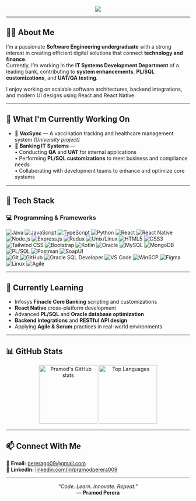 <!-- Typing SVG -->
<p align="center">
  <a href="https://github.com/pramodperera">
    <img src="https://readme-typing-svg.herokuapp.com?size=24&color=4FA3FF&center=true&vCenter=true&width=600&lines=Hi+there!+👋+I'm+Pramod+Perera;Software+Engineering+Undergraduate;Exploring+Web,+Mobile+and+Fintech+Solutions;Banking+Executive+-+IT+Systems+Development" />
  </a>
</p>

---

## 🧑‍💻 About Me  

I’m a passionate **Software Engineering undergraduate** with a strong interest in creating efficient digital solutions that connect **technology and finance**.  
Currently, I’m working in the **IT Systems Development Department** of a leading bank, contributing to **system enhancements**, **PL/SQL customizations**, and **UAT/QA testing**.  

I enjoy working on scalable software architectures, backend integrations, and modern UI designs using React and React Native.  

---

## 💼 What I'm Currently Working On  

- 🧬 **VaxSync** — A vaccination tracking and healthcare management system *(University project)*  
- 🏦 **Banking IT Systems** —  
  • Conducting **QA** and **UAT** for internal applications  
  • Performing **PL/SQL customizations** to meet business and compliance needs  
  • Collaborating with development teams to enhance and optimize core systems  

---

## 🧰 Tech Stack  

### 💻 Programming & Frameworks  
![Java](https://img.shields.io/badge/Java-F89820?style=for-the-badge&logo=openjdk&logoColor=white)
![JavaScript](https://img.shields.io/badge/JavaScript-F7E017?style=for-the-badge&logo=javascript&logoColor=black)
![TypeScript](https://img.shields.io/badge/TypeScript-3178C6?style=for-the-badge&logo=typescript&logoColor=white)
![Python](https://img.shields.io/badge/Python-3776AB?style=for-the-badge&logo=python&logoColor=white)
![React](https://img.shields.io/badge/React-61DBFB?style=for-the-badge&logo=react&logoColor=black)
![React Native](https://img.shields.io/badge/React_Native-20232A?style=for-the-badge&logo=react&logoColor=61DAFB)
![Node.js](https://img.shields.io/badge/Node.js-3C873A?style=for-the-badge&logo=node.js&logoColor=white)
![Express.js](https://img.shields.io/badge/Express.js-000000?style=for-the-badge&logo=express&logoColor=white)
![Redux](https://img.shields.io/badge/Redux-764ABC?style=for-the-badge&logo=redux&logoColor=white)
![Unix/Linux](https://img.shields.io/badge/Unix/Linux-FCC624?style=for-the-badge&logo=linux&logoColor=black)
![HTML5](https://img.shields.io/badge/HTML5-E34C26?style=for-the-badge&logo=html5&logoColor=white)
![CSS3](https://img.shields.io/badge/CSS3-1572B6?style=for-the-badge&logo=css3&logoColor=white)
![Tailwind CSS](https://img.shields.io/badge/Tailwind_CSS-38B2AC?style=for-the-badge&logo=tailwind-css&logoColor=white)
![Bootstrap](https://img.shields.io/badge/Bootstrap-563D7C?style=for-the-badge&logo=bootstrap&logoColor=white)
![Kotlin](https://img.shields.io/badge/Kotlin-7F52FF?style=for-the-badge&logo=kotlin&logoColor=white) 
![Oracle](https://img.shields.io/badge/Oracle-F80000?style=for-the-badge&logo=oracle&logoColor=white)
![MySQL](https://img.shields.io/badge/MySQL-4479A1?style=for-the-badge&logo=mysql&logoColor=white)
![MongoDB](https://img.shields.io/badge/MongoDB-4EA94B?style=for-the-badge&logo=mongodb&logoColor=white)
![PL/SQL](https://img.shields.io/badge/PL/SQL-F80000?style=for-the-badge&logo=oracle&logoColor=white)
![Postman](https://img.shields.io/badge/Postman-FF6C37?style=for-the-badge&logo=postman&logoColor=white)
![SoapUI](https://img.shields.io/badge/SoapUI-6CB33F?style=for-the-badge&logoColor=white)  
![Git](https://img.shields.io/badge/Git-F05032?style=for-the-badge&logo=git&logoColor=white)
![GitHub](https://img.shields.io/badge/GitHub-181717?style=for-the-badge&logo=github&logoColor=white)
![Oracle SQL Developer](https://img.shields.io/badge/Oracle_SQL_Developer-F80000?style=for-the-badge&logo=oracle&logoColor=white)
![VS Code](https://img.shields.io/badge/VS_Code-007ACC?style=for-the-badge&logo=visual-studio-code&logoColor=white)
![WinSCP](https://img.shields.io/badge/WinSCP-005C9C?style=for-the-badge&logo=winscp&logoColor=white)
![Figma](https://img.shields.io/badge/Figma-F24E1E?style=for-the-badge&logo=figma&logoColor=white)
![Linux](https://img.shields.io/badge/Linux-FCC624?style=for-the-badge&logo=linux&logoColor=black)
![Agile](https://img.shields.io/badge/Agile/Scrum-2496ED?style=for-the-badge&logo=jira&logoColor=white)

---

## 🌱 Currently Learning  

- Infosys **Finacle Core Banking** scripting and customizations  
- **React Native** cross-platform development  
- Advanced **PL/SQL** and **Oracle database optimization**  
- **Backend integrations** and **RESTful API design**  
- Applying **Agile & Scrum** practices in real-world environments  

---

## 📊 GitHub Stats  

<p align="center">
  <img src="https://github-readme-stats.vercel.app/api?username=pramodperera&show_icons=true&theme=tokyonight" alt="Pramod's GitHub stats" height="160px"/>
  <img src="https://github-readme-stats.vercel.app/api/top-langs/?username=pramodperera&layout=compact&theme=tokyonight" alt="Top Languages" height="160px"/>
</p>

---

## 📫 Connect With Me  

📧 **Email:** [pereragp09@gmail.com](mailto:pereragp09@gmail.com)  
💼 **LinkedIn:** [linkedin.com/in/pramodperera009](https://www.linkedin.com/in/pramodperera009/)  

---

<p align="center">
  <em>“Code. Learn. Innovate. Repeat.”</em><br>
  — <strong>Pramod Perera</strong>
</p>
